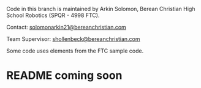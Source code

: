Code in this branch is maintained by Arkin Solomon, Berean Christian High School Robotics (SPQR - 4998 FTC). 

Contact: solomonarkin21@bereanchristian.com

Team Supervisor: shollenbeck@bereanchristian.com

Some code uses elements from the FTC sample code.


# README coming soon
